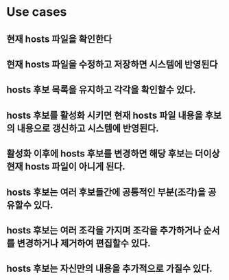 # Use cases

## 현재 hosts 파일을 확인한다

## 현재 hosts 파일을 수정하고 저장하면 시스템에 반영된다

## hosts 후보 목록을 유지하고 각각을 확인할수 있다.

## hosts 후보를 활성화 시키면 현재 hosts 파일 내용을 후보의 내용으로 갱신하고 시스템에 반영된다.

## 활성화 이후에 hosts 후보를 변경하면 해당 후보는 더이상 현재 hosts 파일이 아니게 된다.

## hosts 후보는 여러 후보들간에 공통적인 부분(조각)을 공유할수 있다.

## hosts 후보는 여러 조각을 가지며 조각을 추가하거나 순서를 변경하거나 제거하여 편집할수 있다.

## hosts 후보는 자신만의 내용을 추가적으로 가질수 있다.




